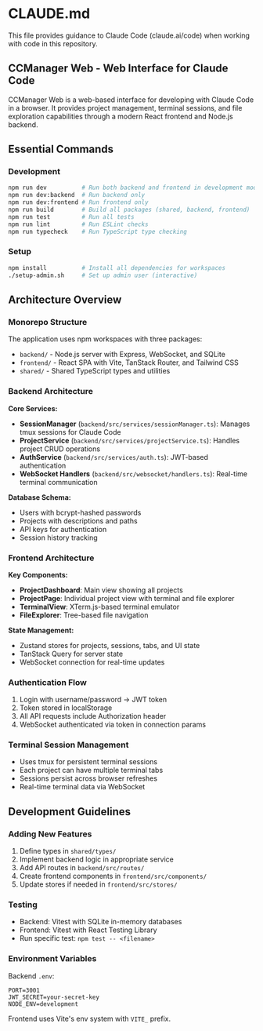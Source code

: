 # CLAUDE.md

This file provides guidance to Claude Code (claude.ai/code) when working with code in this repository.

## CCManager Web - Web Interface for Claude Code

CCManager Web is a web-based interface for developing with Claude Code in a browser. It provides project management, terminal sessions, and file exploration capabilities through a modern React frontend and Node.js backend.

## Essential Commands

### Development
```bash
npm run dev          # Run both backend and frontend in development mode
npm run dev:backend  # Run backend only
npm run dev:frontend # Run frontend only
npm run build        # Build all packages (shared, backend, frontend)
npm run test         # Run all tests
npm run lint         # Run ESLint checks
npm run typecheck    # Run TypeScript type checking
```

### Setup
```bash
npm install          # Install all dependencies for workspaces
./setup-admin.sh     # Set up admin user (interactive)
```

## Architecture Overview

### Monorepo Structure
The application uses npm workspaces with three packages:
- `backend/` - Node.js server with Express, WebSocket, and SQLite
- `frontend/` - React SPA with Vite, TanStack Router, and Tailwind CSS
- `shared/` - Shared TypeScript types and utilities

### Backend Architecture

**Core Services:**
- **SessionManager** (`backend/src/services/sessionManager.ts`): Manages tmux sessions for Claude Code
- **ProjectService** (`backend/src/services/projectService.ts`): Handles project CRUD operations
- **AuthService** (`backend/src/services/auth.ts`): JWT-based authentication
- **WebSocket Handlers** (`backend/src/websocket/handlers.ts`): Real-time terminal communication

**Database Schema:**
- Users with bcrypt-hashed passwords
- Projects with descriptions and paths
- API keys for authentication
- Session history tracking

### Frontend Architecture

**Key Components:**
- **ProjectDashboard**: Main view showing all projects
- **ProjectPage**: Individual project view with terminal and file explorer
- **TerminalView**: XTerm.js-based terminal emulator
- **FileExplorer**: Tree-based file navigation

**State Management:**
- Zustand stores for projects, sessions, tabs, and UI state
- TanStack Query for server state
- WebSocket connection for real-time updates

### Authentication Flow
1. Login with username/password → JWT token
2. Token stored in localStorage
3. All API requests include Authorization header
4. WebSocket authenticated via token in connection params

### Terminal Session Management
- Uses tmux for persistent terminal sessions
- Each project can have multiple terminal tabs
- Sessions persist across browser refreshes
- Real-time terminal data via WebSocket

## Development Guidelines

### Adding New Features
1. Define types in `shared/types/`
2. Implement backend logic in appropriate service
3. Add API routes in `backend/src/routes/`
4. Create frontend components in `frontend/src/components/`
5. Update stores if needed in `frontend/src/stores/`

### Testing
- Backend: Vitest with SQLite in-memory databases
- Frontend: Vitest with React Testing Library
- Run specific test: `npm test -- <filename>`

### Environment Variables
Backend `.env`:
```
PORT=3001
JWT_SECRET=your-secret-key
NODE_ENV=development
```

Frontend uses Vite's env system with `VITE_` prefix.
